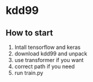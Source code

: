 # kdd99

## How to start
1. Intall tensorflow and keras
2. download kdd99 and unpack
3. use transformer if you want
4. correct path if you need
5. run train.py
